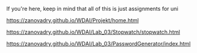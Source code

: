 If you're here, keep in mind that all of this is just assignments for uni

https://zanovadry.github.io/WDAI/Projekt/home.html

https://zanovadry.github.io/WDAI/Lab_03/Stopwatch/stopwatch.html

https://zanovadry.github.io/WDAI/Lab_03/PasswordGenerator/index.html
